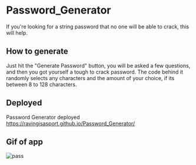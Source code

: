 # Password_Generator
If you're looking for a string password that no one will be able to crack, this will help.
## How to generate
Just hit the "Generate Password" button, you will be asked a few questions, and then you got yourself a tough to crack password. The code behind it randomly selects any characters and the amount of your choice, if its between 8 to 128 characters.
## Deployed
Password Generator deployed https://ravingisasport.github.io/Password_Generator/
## Gif of app
![pass](https://user-images.githubusercontent.com/87382254/136094581-9a5f542e-03a1-4861-b20e-6908d1d35e16.gif)
